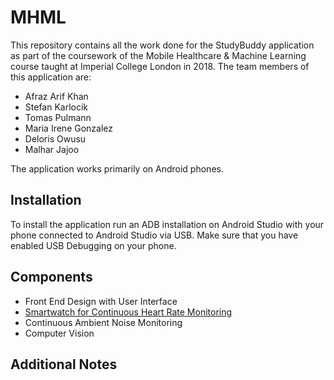 # MHML

This repository contains all the work done for the StudyBuddy application as part of the coursework of the Mobile Healthcare & Machine Learning course taught at Imperial College London in 2018. The team members of this application are:

- Afraz Arif Khan
- Stefan Karlocik
- Tomas Pulmann
- Maria Irene Gonzalez
- Deloris Owusu
- Malhar Jajoo

The application works primarily on Android phones.

## Installation
To install the application run an ADB installation on Android Studio with your phone connected to Android Studio via USB. Make sure that you have enabled USB Debugging on your phone.

## Components
- Front End Design with User Interface
- [Smartwatch for Continuous Heart Rate Monitoring](https://github.com/Afrazinator/MHML/blob/master/Prototypes/TestingWatch3/READMEWATCH.md)
- Continuous Ambient Noise Monitoring
- Computer Vision

## Additional Notes
